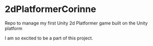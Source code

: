 # 2dPlatformerCorinne
Repo to manage my first Unity 2d Platformer game built on the Unity platform



I am so excited to be a part of this project.
